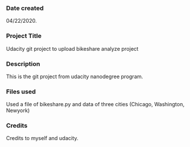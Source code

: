 ### Date created
04/22/2020.

### Project Title
Udacity git project to upload bikeshare analyze project

### Description
This is the git project from udacity nanodegree program.

### Files used
Used a file of bikeshare.py and data of three cities (Chicago, Washington, Newyork)

### Credits
Credits to myself and udacity.
